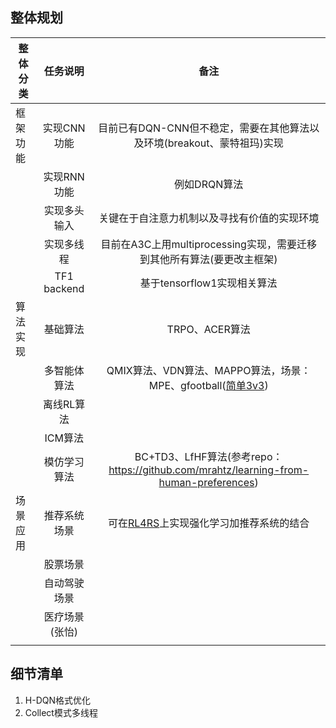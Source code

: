 ## 整体规划

| 整体分类 |    任务说明    |                             备注                             |
| -------- | :------------: | :----------------------------------------------------------: |
| 框架功能 |  实现CNN功能   | 目前已有DQN-CNN但不稳定，需要在其他算法以及环境(breakout、蒙特祖玛)实现 |
|          |  实现RNN功能   |                         例如DRQN算法                         |
|          |  实现多头输入  |         关键在于自注意力机制以及寻找有价值的实现环境         |
|          |   实现多线程   | 目前在A3C上用multiprocessing实现，需要迁移到其他所有算法(要更改主框架) |
|          |  TF1 backend   |                 基于tensorflow1实现相关算法                  |
| 算法实现 |    基础算法    |                        TRPO、ACER算法                        |
|          |  多智能体算法  | QMIX算法、VDN算法、MAPPO算法，场景：MPE、gfootball([简单3v3](https://github.com/johnjim0816/gfootball)) |
|          |   离线RL算法   |                                                              |
|          |    ICM算法     |                                                              |
|          |  模仿学习算法  | BC+TD3、LfHF算法(参考repo：https://github.com/mrahtz/learning-from-human-preferences) |
| 场景应用 |  推荐系统场景  | 可在[RL4RS](https://github.com/fuxiAIlab/RL4RS)上实现强化学习加推荐系统的结合 |
|          |    股票场景    |                                                              |
|          |  自动驾驶场景  |                                                              |
|          | 医疗场景(张怡) |                                                              |
|          |                |                                                              |



## 细节清单

1. H-DQN格式优化
2. Collect模式多线程
